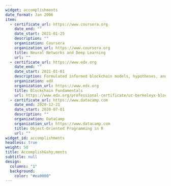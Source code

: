 ```yaml
---
widget: accomplishments
date_format: Jan 2006
item:
  - certificate_url: https://www.coursera.org
    date_end: ""
    date_start: 2021-01-25
    description: ""
    organization: Coursera
    organization_url: https://www.coursera.org
    title: Neural Networks and Deep Learning
    url: ""
  - certificate_url: https://www.edx.org
    date_end: ""
    date_start: 2021-01-01
    description: Formulated informed blockchain models, hypotheses, and use cases.
    organization: edX
    organization_url: https://www.edx.org
    title: Blockchain Fundamentals
    url: https://www.edx.org/professional-certificate/uc-berkeleyx-blockchain-fundamentals
  - certificate_url: https://www.datacamp.com
    date_end: 2020-12-21
    date_start: 2020-07-01
    description: ""
    organization: DataCamp
    organization_url: https://www.datacamp.com
    title: Object-Oriented Programming in R
    url: ""
widget_id: accomplishments
headless: true
weight: 50
title: Accomplish&shy;ments
subtitle: null
design:
  columns: "1"
  background:
    color: "#ea0000"
---
```


